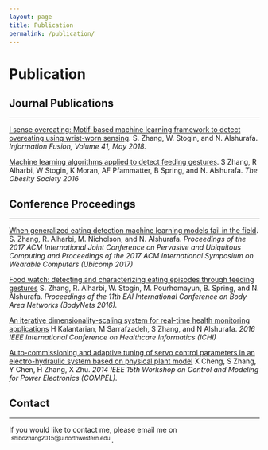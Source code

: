 ```yaml
---
layout: page
title: Publication
permalink: /publication/
---
```



# Publication


## Journal Publications
---

[I sense overeating: Motif-based machine learning framework to detect overeating using wrist-worn sensing][1]. 
S. Zhang, W. Stogin, and N. Alshurafa. *Information Fusion, Volume 41, May 2018.*
<!-- Authors face the important issue to detect people's overeating activity, which often causes health issues, by using wrist-worn sensors. Specifically, a machine learning framework was designed to detect and accurately count the number of feeding gestures during an eating episode to characterize each eating episode with a feeding gesture count using a 6-axis inertial wrist-worn sensor. Results show optimal result for participant-dependent models. Generalization relies on a motif-based time-point fusion classification framework. Finally, mapping feeding gesture count to caloric intake, allowed to roughly estimate whether participants overate while watching television. -->


[Machine learning algorithms applied to detect feeding gestures][4].
S Zhang, R Alharbi, W Stogin, K Moran, AF Pfammatter, B Spring, and N. Alshurafa. *The Obesity Society 2016*




## Conference Proceedings
---
[When generalized eating detection machine learning models fail in the field][2].
S. Zhang, R. Alharbi, M. Nicholson, and N. Alshurafa. *Proceedings of the 2017 ACM International Joint Conference on Pervasive and Ubiquitous Computing and Proceedings of the 2017 ACM International Symposium on Wearable Computers (Ubicomp 2017)*
<!-- Proceedings of the 2017 ACM International Joint Conference on Pervasive and Ubiquitous Computing and Proceedings of the 2017 ACM International Symposium on Wearable Computers, Pages 613-622. -->

<!-- In this paper we use a wrist-worn sensor to test a generalized machine learning models' reliability in detecting eating episodes through data processing. We process data from a 6-axis inertial sensor. Since most eating episodes do not occur while moving, we filter out periods of physical activity, and then use an advanced motif-based time-point fusion technique to detect feeding gestures. We also cluster each of the false alarms into four categories in an effort to identify the main behaviors that confound feeding gesture detection. This result shows clear challenges in characterizing eating episodes by using a single inertial-based wrist-worn sensor. -->


[Food watch: detecting and characterizing eating episodes through feeding gestures][3]
S. Zhang, R. Alharbi, W. Stogin, M. Pourhomayun, B. Spring, and N. Alshurafa. *Proceedings of the 11th EAI International Conference on Body Area Networks (BodyNets 2016).*
<!-- Proceedings of the 11th EAI International Conference on Body Area Networks
Pages 91-96  -->

[An iterative dimensionality-scaling system for real-time health monitoring applications][5]
H Kalantarian, M Sarrafzadeh, S Zhang, and N Alshurafa. *2016 IEEE International Conference on Healthcare Informatics (ICHI)*

[Auto-commissioning and adaptive tuning of servo control parameters in an electro-hydraulic system based on physical plant model][6]
X Cheng, S Zhang, Y Chen, H Zhang, X Zhu. *2014 IEEE 15th Workshop on Control and Modeling for Power Electronics (COMPEL).*


<!-- Study on controlling power quality based on thermodynamics modeling method for 6.3 kV power system -->


## Contact
---

If you would like to contact me, please email me on ![](/assets/images/email.png).


[1]: https://www.sciencedirect.com/science/article/pii/S1566253517304785
[2]: https://dl.acm.org/citation.cfm?id=3124409
[3]: https://dl.acm.org/citation.cfm?id=3068638
[4]: http://www.nalshurafa.com/assets/papers/49.pdf
[5]: https://ieeexplore.ieee.org/abstract/document/7776407/
[6]: https://ieeexplore.ieee.org/abstract/document/6877172/



